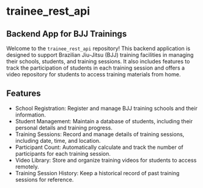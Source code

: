 # trainee_rest_api
## Backend App for BJJ Trainings

Welcome to the `trainee_rest_api` repository! This backend application is designed to support Brazilian Jiu-Jitsu (BJJ) training facilities in managing their schools, students, and training sessions. 
It also includes features to track the participation of students in each training session and offers a video repository for students to access training materials from home. 

## Features
- School Registration: Register and manage BJJ training schools and their information.
- Student Management: Maintain a database of students, including their personal details and training progress.
- Training Sessions: Record and manage details of training sessions, including date, time, and location.
- Participant Count: Automatically calculate and track the number of participants for each training session.
- Video Library: Store and organize training videos for students to access remotely.
- Training Session History: Keep a historical record of past training sessions for reference.
